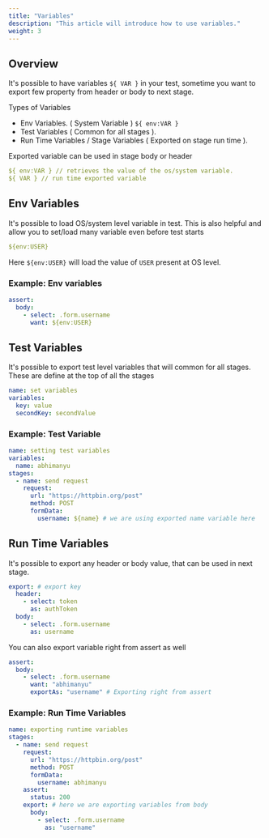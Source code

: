 ```yaml
---
title: "Variables"
description: "This article will introduce how to use variables."
weight: 3
---
```


## Overview

It's possible to have variables `${ VAR }` in your test, sometime you want to export few property from header or body to next stage.

Types of Variables

* Env  Variables. ( System Variable ) `${ env:VAR }`
* Test Variables ( Common for all stages ).
* Run Time Variables / Stage Variables ( Exported on stage run time ).

Exported variable can be used in stage body or header

```yaml
${ env:VAR } // retrieves the value of the os/system variable.
${ VAR } // run time exported variable
```

## Env Variables

It's possible to load OS/system level variable in test. This is also helpful
and allow you to set/load many variable even before test starts

```yaml
${env:USER}
```

Here `${env:USER}` will load the value of `USER` present at OS level.

### Example: Env variables

```yaml
assert:
  body:
    - select: .form.username
      want: ${env:USER}
```

## Test Variables

It's possible to export test level variables that will common for all stages.
These are define at the top of all the stages

```yaml
name: set variables
variables:
  key: value
  secondKey: secondValue
```

### Example: Test Variable

```yaml
name: setting test variables
variables:
  name: abhimanyu
stages:
  - name: send request
    request:
      url: "https://httpbin.org/post"
      method: POST
      formData:
        username: ${name} # we are using exported name variable here
```

## Run Time Variables

It's possible to export any header or body value, that can be used in next stage.

```yaml
export: # export key
  header:
    - select: token
      as: authToken
  body:
    - select: .form.username
      as: username
```

You can also export variable right from assert as well

```yaml
assert:
  body:
    - select: .form.username
      want: "abhimanyu"
      exportAs: "username" # Exporting right from assert
```

### Example: Run Time Variables

```yaml
name: exporting runtime variables
stages:
  - name: send request
    request:
      url: "https://httpbin.org/post"
      method: POST
      formData:
        username: abhimanyu
    assert:
      status: 200
    export: # here we are exporting variables from body
      body:
        - select: .form.username
          as: "username"
```
